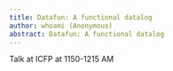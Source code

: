 ```yaml
---
title: Datafun: A functional datalog
author: whoami (Anonymous)
abstract: Datafun: A functional datalog
---
```


Talk at ICFP at 1150-1215 AM
